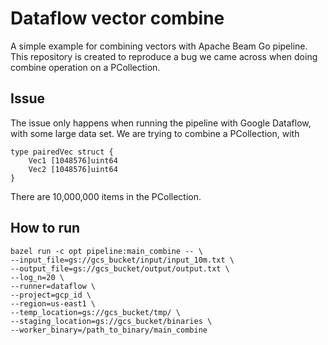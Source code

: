 # Dataflow vector combine
A simple example for combining vectors with Apache Beam Go pipeline. This repository is created to reproduce a bug we came across when doing combine operation on a PCollection.

## Issue
The issue only happens when running the pipeline with Google Dataflow, with some large data set. We are trying to combine a PCollection<pairedVec>, with
```
type pairedVec struct {
	Vec1 [1048576]uint64
	Vec2 [1048576]uint64
}
```
There are 10,000,000 items in the PCollection.

## How to run
```
bazel run -c opt pipeline:main_combine -- \
--input_file=gs://gcs_bucket/input/input_10m.txt \
--output_file=gs://gcs_bucket/output/output.txt \
--log_n=20 \
--runner=dataflow \
--project=gcp_id \
--region=us-east1 \
--temp_location=gs://gcs_bucket/tmp/ \
--staging_location=gs://gcs_bucket/binaries \
--worker_binary=/path_to_binary/main_combine

```
